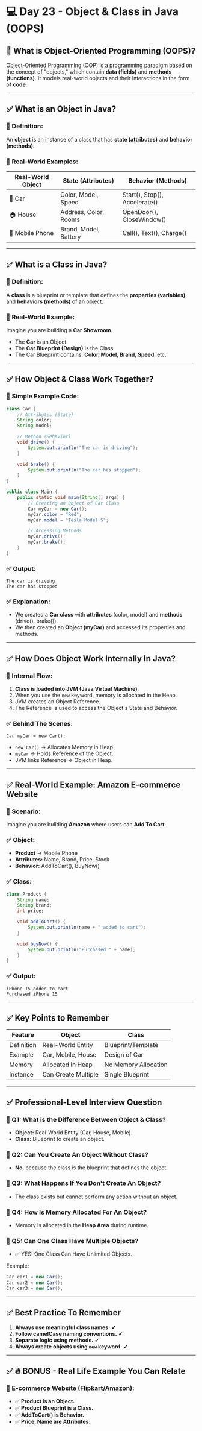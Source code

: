 # 💻 Day 23 - Object & Class in Java (OOPS)

## 🚀 What is Object-Oriented Programming (OOPS)?
Object-Oriented Programming (OOP) is a programming paradigm based on the concept of "objects," which contain **data (fields)** and **methods (functions)**. It models real-world objects and their interactions in the form of **code**.

---

## ✅ What is an Object in Java?
### 📌 Definition:
An **object** is an instance of a class that has **state (attributes)** and **behavior (methods)**.

### 📌 Real-World Examples:
| Real-World Object | State (Attributes) | Behavior (Methods) |
|------------------|--------------------|--------------------|
| 🚗 Car             | Color, Model, Speed  | Start(), Stop(), Accelerate() |
| 🏠 House           | Address, Color, Rooms | OpenDoor(), CloseWindow() |
| 📱 Mobile Phone   | Brand, Model, Battery | Call(), Text(), Charge() |

---

## ✅ What is a Class in Java?
### 📌 Definition:
A **class** is a blueprint or template that defines the **properties (variables)** and **behaviors (methods)** of an object.

### 📌 Real-World Example:
Imagine you are building a **Car Showroom**.
- The **Car** is an Object.
- The **Car Blueprint (Design)** is the Class.
- The Car Blueprint contains: **Color, Model, Brand, Speed**, etc.

---

## ✅ How Object & Class Work Together?
### 📜 Simple Example Code:
```java
class Car {
    // Attributes (State)
    String color;
    String model;

    // Method (Behavior)
    void drive() {
        System.out.println("The car is driving");
    }

    void brake() {
        System.out.println("The car has stopped");
    }
}

public class Main {
    public static void main(String[] args) {
        // Creating an Object of Car Class
        Car myCar = new Car();
        myCar.color = "Red";
        myCar.model = "Tesla Model S";

        // Accessing Methods
        myCar.drive();
        myCar.brake();
    }
}
```

### ✅ Output:
```
The car is driving
The car has stopped
```

### ✅ Explanation:
- We created a **Car class** with **attributes** (color, model) and **methods** (drive(), brake()).
- We then created an **Object (myCar)** and accessed its properties and methods.

---

## ✅ How Does Object Work Internally In Java?
### 📜 Internal Flow:
1. **Class is loaded into JVM (Java Virtual Machine)**.
2. When you use the `new` keyword, memory is allocated in the Heap.
3. JVM creates an Object Reference.
4. The Reference is used to access the Object's State and Behavior.

### ✅ Behind The Scenes:
```
Car myCar = new Car();
```
- `new Car()` → Allocates Memory in Heap.
- `myCar` → Holds Reference of the Object.
- JVM links Reference → Object in Heap.

---

## ✅ Real-World Example: Amazon E-commerce Website
### 📜 Scenario:
Imagine you are building **Amazon** where users can **Add To Cart**.

### ✅ Object:
- **Product** → Mobile Phone
- **Attributes:** Name, Brand, Price, Stock
- **Behavior:** AddToCart(), BuyNow()

### ✅ Class:
```java
class Product {
    String name;
    String brand;
    int price;

    void addToCart() {
        System.out.println(name + " added to cart");
    }

    void buyNow() {
        System.out.println("Purchased " + name);
    }
}
```

### ✅ Output:
```
iPhone 15 added to cart
Purchased iPhone 15
```

---

## ✅ Key Points to Remember
| Feature       | Object            | Class            |
|---------------|-------------------|-------------------|
| Definition     | Real-World Entity | Blueprint/Template|
| Example       | Car, Mobile, House | Design of Car     |
| Memory        | Allocated in Heap  | No Memory Allocation|
| Instance      | Can Create Multiple | Single Blueprint  |

---

## ✅ Professional-Level Interview Question
### 💎 Q1: What is the Difference Between Object & Class?
- **Object:** Real-World Entity (Car, House, Mobile).
- **Class:** Blueprint to create an object.

### 💎 Q2: Can You Create An Object Without Class?
- **No**, because the class is the blueprint that defines the object.

### 💎 Q3: What Happens If You Don't Create An Object?
- The class exists but cannot perform any action without an object.

### 💎 Q4: How Is Memory Allocated For An Object?
- Memory is allocated in the **Heap Area** during runtime.

### 💎 Q5: Can One Class Have Multiple Objects?
- ✅ YES! One Class Can Have Unlimited Objects.

Example:
```java
Car car1 = new Car();
Car car2 = new Car();
Car car3 = new Car();
```

---

## ✅ Best Practice To Remember
1. **Always use meaningful class names.** ✔
2. **Follow camelCase naming conventions.** ✔
3. **Separate logic using methods.** ✔
4. **Always create objects using `new` keyword.** ✔

---

## ✅ 🔥 BONUS - Real Life Example You Can Relate
### 🛒 E-commerce Website (Flipkart/Amazon):
- ✅ **Product is an Object.**
- ✅ **Product Blueprint is a Class.**
- ✅ **AddToCart() is Behavior.**
- ✅ **Price, Name are Attributes.**

